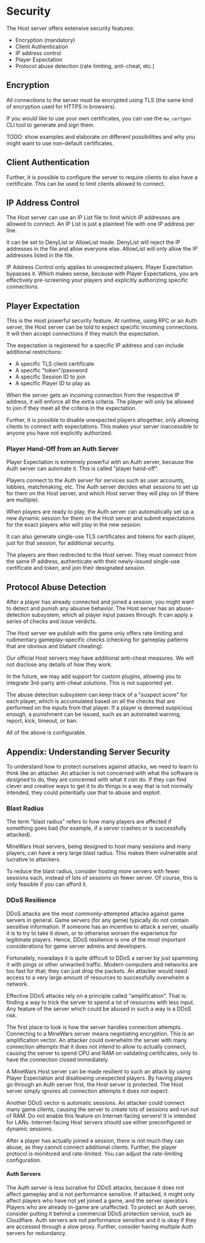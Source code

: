 # Security

The Host server offers extensive security features:
 - Encryption (mandatory)
 - Client Authentication
 - IP address control
 - Player Expectation
 - Protocol abuse detection
   (rate limiting, anti-cheat, etc.)

## Encryption

All connections to the server must be encrypted using TLS (the same kind of
encryption used for HTTPS in browsers).

If you would like to use your own certificates, you can use the `mw_certgen`
CLI tool to generate and sign them.

TODO: show examples and elaborate on different possibilities and why you
might want to use non-default certificates.

## Client Authentication

Further, it is possible to configure the server to require clients to also
have a certificate. This can be used to limit clients allowed to connect.

## IP Address Control

The Host server can use an IP List file to limit which IP addresses are allowed
to connect. An IP List is just a plaintext file with one IP address per line.

It can be set to DenyList or AllowList mode. DenyList will reject the IP
addresses in the file and allow everyone else. AllowList will only allow
the IP addresses listed in the file.

IP Address Control only applies to unexpected players. Player Expectation
bypasses it. Which makes sense, because with Player Expectations, you are
effectively pre-screening your players and explicitly authorizing specific
connections.

## Player Expectation

This is the most powerful security feature. At runtime, using RPC or an Auth
server, the Host server can be told to expect specific incoming connections. It
will then accept connections if they match the expectation.

The expectation is registered for a specific IP address and can include
additional restrictions:
 - A specific TLS client certificate
 - A specific "token"/password
 - A specific Session ID to join
 - A specific Player ID to play as

When the server gets an incoming connection from the respective IP address,
it will enforce all the extra criteria. The player will only be allowed to
join if they meet all the criteria in the expectation.

Further, it is possible to disable unexpected players altogether, only
allowing clients to connect with expectations. This makes your server
inaccessible to anyone you have not explicitly authorized.

### Player Hand-Off from an Auth Server

Player Expectation is extremely powerful with an Auth server, because the
Auth server can automate it. This is called "player hand-off".

Players connect to the Auth server for services such as user accounts, lobbies,
matchmaking, etc. The Auth server decides what sessions to set up for them on
the Host server, and which Host server they will play on (if there are multiple).

When players are ready to play, the Auth server can automatically set up a
new dynamic session for them on the Host server and submit expectations for
the exact players who will play in the new session.

It can also generate single-use TLS certificates and tokens for each player,
just for that session, for additional security.

The players are then redirected to the Host server. They must connect from
the same IP address, authenticate with their newly-issued single-use
certificate and token, and join their designated session.

## Protocol Abuse Detection

After a player has already connected and joined a session, you might want to
detect and punish any abusive behavior. The Host server has an abuse-detection
subsystem, which all player input passes through. It can apply a series of
checks and issue verdicts.

The Host server we publish with the game only offers rate limiting and
rudimentary gameplay-specific checks (checking for gameplay patterns that
are obvious and blatant cheating).

Our official Host servers may have additional anti-cheat measures. We will
not disclose any details of how they work.

In the future, we may add support for custom plugins, allowing you to
integrate 3rd-party anti-cheat solutions. This is not supported yet.

The abuse detection subsystem can keep track of a "suspect score" for each
player, which is accumulated based on all the checks that are performed on the
inputs from that player. If a player is deemed suspicious enough, a punishment
can be issued, such as an automated warning, report, kick, timeout, or ban.

All of the above is configurable.

## Appendix: Understanding Server Security

To understand how to protect ourselves against attacks, we need to learn to
think like an attacker. An attacker is not concerned with what the software
is *designed* to do, they are concerned with what it *can* do. If they can
find clever and creative ways to get it to do things in a way that is not
normally intended, they could potentially use that to abuse and exploit.

### Blast Radius

The term "blast radius" refers to how many players are affected if something
goes bad (for example, if a server crashes or is successfully attacked).

MineWars Host servers, being designed to host many sessions and many players,
can have a very large blast radius. This makes them vulnerable and lucrative
to attackers.

To reduce the blast radius, consider hosting more servers with fewer sessions
each, instead of lots of sessions on fewer server. Of course, this is only
feasible if you can afford it.

### DDoS Resilience

DDoS attacks are the most commonly-attempted attacks against game servers
in general. Game servers (for any game) typically do not contain sensitive
information. If someone has an incentive to attack a server, usually it is
to try to take it down, or to otherwise worsen the experience for legitimate
players. Hence, DDoS resilience is one of the most important considerations
for game server admins and developers.

Fortunately, nowadays it is quite difficult to DDoS a server by just spamming
it with pings or other unwanted traffic. Modern computers and networks are
too fast for that; they can just drop the packets. An attacker would need
access to a very large amount of resources to successfully overwhelm a network.

Effective DDoS attacks rely on a principle called "amplification". That is:
finding a way to trick the server to spend a lot of resources with less
input. Any feature of the server which could be abused in such a way is a
DDoS risk.

The first place to look is how the server handles connection attempts.
Connecting to a MineWars server means negotiating encryption. This is an
amplification vector. An attacker could overwhelm the server with many
connection attempts that it does not intend to allow to actually connect,
causing the server to spend CPU and RAM on validating certificates, only to
have the connection closed immediately.

A MineWars Host server can be made resilient to such an attack by using
Player Expectation and disallowing unexpected players. By having players go
through an Auth server first, the Host server is protected. The Host server
simply ignores all connection attempts it does not expect.

Another DDoS vector is automatic sessions. An attacker could connect many game
clients, causing the server to create lots of sessions and run out of RAM. Do
not enable this feature on Internet-facing servers! It is intended for LANs.
Internet-facing Host servers should use either preconfigured or dynamic sessions.

After a player has actually joined a session, there is not much they can abuse,
as they cannot connect additional clients. Further, the player protocol is
monitored and rate-limited. You can adjust the rate-limiting configuration.

#### Auth Servers

The Auth server is less lucrative for DDoS attacks, because it does not affect
gameplay and is not performance sensitive. If attacked, it might only affect
players who have not yet joined a game, and the server operators. Players who
are already in-game are unaffected. To protect an Auth server, consider putting
it behind a commercial DDoS protection service, such as Cloudflare. Auth
servers are not performance sensitive and it is okay if they are accessed
through a slow proxy. Further, consider having multiple Auth servers for
redundancy.
